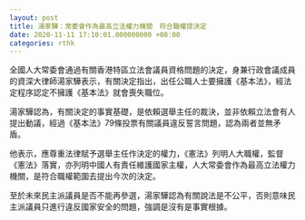 ```yaml
---
layout: post
title: 湯家驊：常委會作為最高立法權力機關　符合職權提決定
date: 2020-11-11 17:10:01.000000000 +08:00
categories: rthk
---
```


全國人大常委會通過有關香港特區立法會議員資格問題的決定，身兼行政會議成員的資深大律師湯家驊表示，有關決定指出，出任公職人士要擁護《基本法》，經法定程序認定不擁護《基本法》就會喪失職位。

湯家驊認為，有關決定的事實基礎，是依賴選舉主任的裁決，並非依賴立法會有人提出動議，經過《基本法》79條投票有關議員違反誓言問題，認為兩者並無矛盾。

他表示，應尊重法律賦予選舉主任作決定的權力，《憲法》列明人大職權，監督《憲法》落實，亦列明中國人有責任維護國家主權，人大常委會作為最高立法權力機關，是符合職權範圍去提出今次的決定。

至於未來民主派議員是否不能再參選，湯家驊認為有關說法是不公平，否則意味民主派議員只進行違反國家安全的問題，強調是沒有是事實根據。
